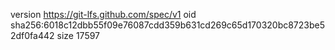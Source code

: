 version https://git-lfs.github.com/spec/v1
oid sha256:6018c12dbb55f09e76087cdd359b631cd269c65d170320bc8723be52df0fa442
size 17597
